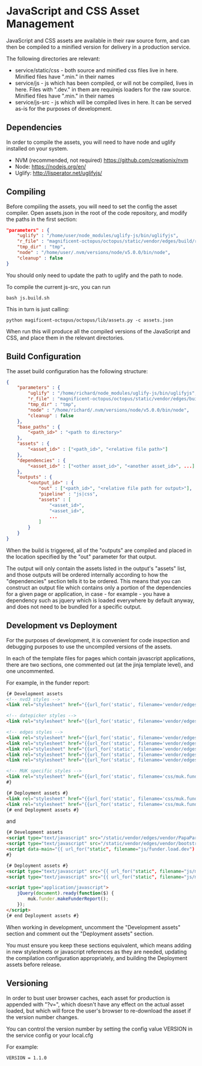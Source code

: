 # JavaScript and CSS Asset Management

JavaScript and CSS assets are available in their raw source form, and can then be compiled
 to a minified version for delivery in a production service.
 
The following directories are relevant:

* service/static/css - both source and minified css files live in here.  Minified files have ".min." in their names
* service/js - js which has been compiled, or will not be compiled, lives in here.  Files with ".dev." in them are requirejs loaders for the raw source.  Minified files have ".min." in their names
* service/js-src - js which will be compiled lives in here.  It can be served as-is for the purposes of development.

## Dependencies

In order to compile the assets, you will need to have node and uglify installed on your system.

* NVM (recommended, not required) https://github.com/creationix/nvm
* Node: https://nodejs.org/en/
* Uglify: http://lisperator.net/uglifyjs/

## Compiling

Before compiling the assets, you will need to set the config the asset compiler.  Open assets.json in the root of the code repository, and modify the
paths in the first section:

```json
"parameters" : {
    "uglify" : "/home/user/node_modules/uglify-js/bin/uglifyjs",
    "r_file" : "magnificent-octopus/octopus/static/vendor/edges/build/r.js",
    "tmp_dir" : "tmp",
    "node" : "/home/user/.nvm/versions/node/v5.0.0/bin/node",
    "cleanup" : false
}
```

You should only need to update the path to uglify and the path to node.

To compile the current js-src, you can run

    bash js.build.sh
    
This in turn is just calling:

    python magificent-octopus/octopus/lib/assets.py -c assets.json

When run this will produce all the compiled versions of the JavaScript and CSS, and place them in the relevant directories.

## Build Configuration

The asset build configuration has the following structure:

```json
{
	"parameters" : {
		"uglify" : "/home/richard/node_modules/uglify-js/bin/uglifyjs",
		"r_file" : "magnificent-octopus/octopus/static/vendor/edges/build/r.js",
		"tmp_dir" : "tmp",
		"node" : "/home/richard/.nvm/versions/node/v5.0.0/bin/node",
		"cleanup" : false
	},
	"base_paths" : {
		"<path_id>" : "<path to directory>"
	},
	"assets" : {
		"<asset_id>" : ["<path_id>", "<relative file path>"]
	},
	"dependencies" : {
		"<asset_id>" : ["<other asset_id>", "<another asset_id>", ...]
	},
	"outputs" : {
		"<output_id>" : {
			"out" : ["<path_id>", "<relative file path for output>"],
			"pipeline" : "js|css",
			"assets" : [
				"<asset_id>",
				"<asset_id>", 
				...
			]
		}
	}
}
```

When the build is triggered, all of the "outputs" are compiled and placed in the location specified by the "out" parameter for that output.

The output will only contain the assets listed in the output's "assets" list, and those outputs will be ordered internally according to how the "dependencies" section 
tells it to be ordered.  This means that you can construct an output file which contains only a portion of the dependencies for a given page or application, in case - for example -
you have a dependency such as jquery which is loaded everywhere by default anyway, and does not need to be bundled for a specific output.


## Development vs Deployment

For the purposes of development, it is convenient for code inspection and debugging purposes to use the uncompiled versions of the assets.

In each of the template files for pages which contain javascript applications, there are two sections, one commented out (at the jinja template
level), and one uncommented.

For example, in the funder report:

```html
{# Development assets
<!-- nvd3 styles -->
<link rel="stylesheet" href="{{url_for('static', filename='vendor/edges/vendor/nvd3-1.8.1/nv.d3.css')}}">

<!-- datepicker styles -->
<link rel="stylesheet" href="{{url_for('static', filename='vendor/edges/vendor/bootstrap-daterangepicker-2.1.22/daterangepicker.css')}}">

<!-- edges styles -->
<link rel="stylesheet" href="{{url_for('static', filename='vendor/edges/css/bs3.BSMultiDateRange.css')}}">
<link rel="stylesheet" href="{{url_for('static', filename='vendor/edges/css/bs3.NSeparateORTermSelectorRenderer.css')}}">
<link rel="stylesheet" href="{{url_for('static', filename='vendor/edges/css/bs3.ORTermSelectorRenderer.css')}}">
<link rel="stylesheet" href="{{url_for('static', filename='vendor/edges/css/bs3.SearchingNotificationRenderer.css')}}">
<link rel="stylesheet" href="{{url_for('static', filename='vendor/edges/css/bs3.TabularResultsRenderer.css')}}">

<!-- MUK specific styles -->
<link rel="stylesheet" href="{{url_for('static', filename='css/muk.funder.css')}}">
#}

{# Deployment assets #}
<link rel="stylesheet" href="{{url_for('static', filename='css/muk.funder.dep.min.css')}}">
<link rel="stylesheet" href="{{url_for('static', filename='css/muk.funder.min.css')}}">
{# end Deployment assets #}
```

and

```html
{# Development assets
<script type="text/javascript" src="/static/vendor/edges/vendor/PapaParse-4.1.2/papaparse.min.js"></script>
<script type="text/javascript" src="/static/vendor/edges/vendor/bootstrap-daterangepicker-2.1.22/moment.min.js"></script>
<script data-main="{{ url_for("static", filename="js/funder.load.dev") }}" src="{{ url_for("static", filename="vendor/edges/build/require.js") }}"></script>
#}

{# Deployment assets #}
<script type="text/javascript" src="{{ url_for("static", filename="js/muk.funder.dep.min.js") }}"></script>
<script type="text/javascript" src="{{ url_for("static", filename="js/muk.funder.min.js") }}"></script>

<script type="application/javascript">
    jQuery(document).ready(function($) {
        muk.funder.makeFunderReport();
    });
</script>
{# end Deployment assets #}
```

When working in development, uncomment the "Development assets" section and comment out the "Deployment assets" section.

You must ensure you keep these sections equivalent, which means adding in new stylesheets or javascript references as they are needed,
updating the compilation configuration appropriately, and building the Deployment assets before release.


## Versioning

In order to bust user browser caches, each asset for production is appended with "?v=<version>", which doesn't have any effect
 on the actual asset loaded, but which will force the user's browser to re-download the asset if the version number changes.
 
You can control the version number by setting the config value VERSION in the service config or your local.cfg

For example:

    VERSION = 1.1.0
